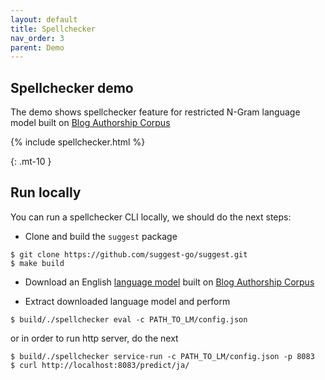 ```yaml
---
layout: default
title: Spellchecker
nav_order: 3
parent: Demo
---
```


## Spellchecker demo

The demo shows spellchecker feature for restricted N-Gram language model built on
[Blog Authorship Corpus](http://u.cs.biu.ac.il/~koppel/BlogCorpus.htm)


{% include spellchecker.html %}

{: .mt-10 }
## Run locally

You can run a spellchecker CLI locally, we should do the next steps:

* Clone and build the `suggest` package
```
$ git clone https://github.com/suggest-go/suggest.git
$ make build
```

* Download an English [language model](https://app.box.com/s/ze53gtxetnqkj5pln7aogge1xo2ca3s0) built on [Blog Authorship Corpus](http://u.cs.biu.ac.il/~koppel/BlogCorpus.htm)

* Extract downloaded language model and perform
```
$ build/./spellchecker eval -c PATH_TO_LM/config.json
```

or in order to run http server, do the next
```
$ build/./spellchecker service-run -c PATH_TO_LM/config.json -p 8083
$ curl http://localhost:8083/predict/ja/
```
